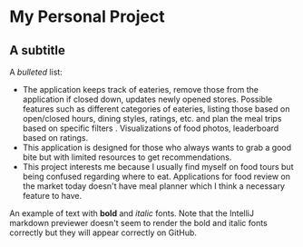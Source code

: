 # My Personal Project

## A subtitle

A *bulleted* list:
- The application keeps track of eateries, remove those from the application if closed down, updates newly opened stores. 
Possible features such as different categories of eateries, listing those based on open/closed hours, dining styles,
ratings, etc. and plan the meal trips based on specific filters . Visualizations of food photos, leaderboard based on ratings.
- This application is designed for those who always wants to grab a good bite but with limited resources to get recommendations.
- This project interests me because I usually find myself on food tours but being confused regarding where to eat.
Applications for food review on the market today doesn't have meal planner which I think a necessary feature to have.

An example of text with **bold** and *italic* fonts.  Note that the IntelliJ markdown previewer doesn't seem to render 
the bold and italic fonts correctly but they will appear correctly on GitHub.